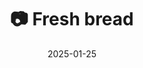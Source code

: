 ---
title: '📷 Fresh bread'
date: '2025-01-25'
image: 'https://cdn.diblasio.social/static/photos/2025/20250125_111623.jpg'
alt_text: "A freshly baked loaf of bread in a cast iron pot on a stove."
tags:
  - "#Photography"
  - "#Sourdough"
  - "#Bread"
  - "#Baking"
  - "#FoodPhotography"
  - "#HomeBaking"
  - "#ArtisanBread"
  - "#FujifilmXT20"
description: ''
created_date: '2025-01-25'
location: "Huizen, Netherlands"
exif_data: "FUJIFILM X-T20 XF27mmF2.8 (1/125 | f/5.6 | ISO 1600)"
draft: false
---